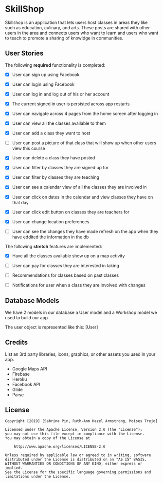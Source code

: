 # SkillShop

Skillshop is an application that lets users host classes in areas they like such as education, culinary, and arts. These posts are shared with other users in the area and connects users who want to learn and users who want to teach to promote a sharing of knowldge in communities.


## User Stories

The following **required** functionality is completed:

- [x] User can sign up using Facebook
- [x] User can login using Facebook
- [x] User can log in and log out of his or her account
- [x] The current signed in user is persisted across app restarts
- [x] User can navigate across 4 pages from the home screen after logging in
- [x] User can view all the classes available to them
- [x] User can add a class they want to host
- [ ] User can post a picture of that class that will show up when other users view this course
- [x] User can delete a class they have posted
- [x] User can filter by classes they are signed up for
- [x] User can filter by classes they are teaching
- [x] User can see a calendar view of all the classes they are involved in
- [x] User can click on dates in the calendar and view classes they have on that day
- [x] User can click edit button on classes they are teachers for
- [x] User can change location preferences 
- [ ] User can see the changes they have made refresh on the app when they have eddited the information in the db


The following **stretch** features are implemented:

- [x] Have all the classes available show up on a map activity 
- [ ] User can pay for classes they are interested in taking
- [ ] Recommendations for classes based on past classes
- [ ] Notifications for user when a class they are involved with changes


## Database Models

We have 2 models in our database a User model and a Workshop model we used to build our app

The user object is represented like this: [User]

## Credits

List an 3rd party libraries, icons, graphics, or other assets you used in your app.

- Google Maps API
- Firebase
- Heroku
- Facebook API
- Glide
- Parse

## License

    Copyright [2019] [Sabrina Pin, Ruth-Ann Hazel Armstrong, Moises Trejo]

    Licensed under the Apache License, Version 2.0 (the "License");
    you may not use this file except in compliance with the License.
    You may obtain a copy of the License at

        http://www.apache.org/licenses/LICENSE-2.0

    Unless required by applicable law or agreed to in writing, software
    distributed under the License is distributed on an "AS IS" BASIS,
    WITHOUT WARRANTIES OR CONDITIONS OF ANY KIND, either express or implied.
    See the License for the specific language governing permissions and
    limitations under the License.
